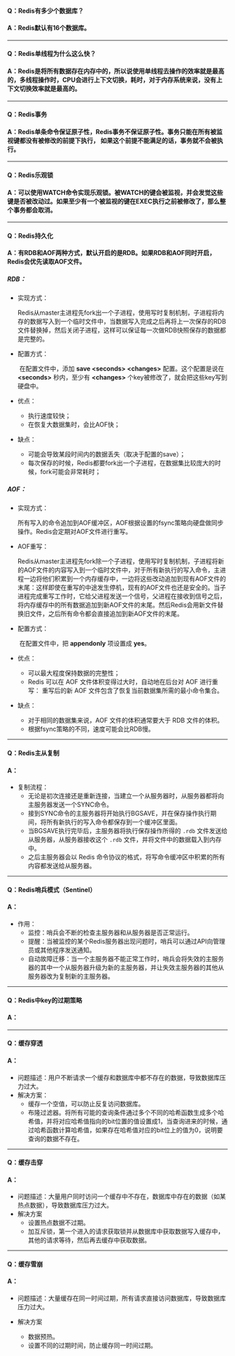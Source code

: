 #### Q：Redis有多少个数据库？
#### A：Redis默认有16个数据库。

---

#### Q：Redis单线程为什么这么快？
#### A：Redis是将所有数据存在内存中的，所以说使用单线程去操作的效率就是最高的，多线程操作时，CPU会进行上下文切换，耗时，对于内存系统来说，没有上下文切换效率就是最高的。

---

#### Q：Redis事务

#### A：Redis单条命令保证原子性，Redis事务不保证原子性。事务只能在所有被监视键都没有被修改的前提下执行， 如果这个前提不能满足的话，事务就不会被执行。

---

#### Q：Redis乐观锁

#### A：可以使用WATCH命令实现乐观锁。被WATCH的键会被监视，并会发觉这些键是否被改动过。如果至少有一个被监视的键在EXEC执行之前被修改了，那么整个事务都会取消。

---

#### Q：Redis持久化

#### A：有RDB和AOF两种方式，默认开启的是RDB。如果RDB和AOF同时开启，Redis会优先读取AOF文件。

##### RDB：

* 实现方式：

  ​		Redis从master主进程先fork出一个子进程，使用写时复制机制，子进程将内存的数据写入到一个临时文件中，当数据写入完成之后再将上一次保存的RDB文件替换掉，然后关闭子进程，这样可以保证每一次做RDB快照保存的数据都是完整的。

* 配置方式：

    ​		在配置文件中，添加 **save \<seconds\> \<changes\>** 配置。这个配置是说在 **\<seconds\>** 秒内，至少有 **\<changes\>** 个key被修改了，就会把这些key写到硬盘中。

* 优点：

    * 执行速度较快；
    * 在恢复大数据集时，会比AOF快；
    
* 缺点：

    * 可能会导致某段时间内的数据丢失（取决于配置的save）；
    * 每次保存的时候，Redis都要fork出一个子进程，在数据集比较庞大的时候，fork可能会非常耗时；

##### AOF：

* 实现方式：

  ​		所有写入的命令追加到AOF缓冲区，AOF根据设置的fsync策略向硬盘做同步操作。Redis会定期对AOF文件进行重写。

* AOF重写：

  ​		Redis从master主进程先fork除一个子进程，使用写时复制机制，子进程将新的AOF文件的内容写入到一个临时文件中，对于所有新执行的写入命令，主进程一边将他们积累到一个内存缓存中，一边将这些改动追加到现有AOF文件的末尾：这样即使在重写的中途发生停机，现有的AOF文件也还是安全的。当子进程完成重写工作时，它给父进程发送一个信号，父进程在接收到信号之后，将内存缓存中的所有数据追加到新AOF文件的末尾。然后Redis会用新文件替换旧文件，之后所有命令都会直接追加到新AOF文件的末尾。

* 配置方式：

    ​		在配置文件中，把 **appendonly** 项设置成 **yes**。

* 优点：

    * 可以最大程度保持数据的完整性；
    * Redis 可以在 AOF 文件体积变得过大时，自动地在后台对 AOF 进行重写： 重写后的新 AOF 文件包含了恢复当前数据集所需的最小命令集合。
    
* 缺点：

    * 对于相同的数据集来说，AOF 文件的体积通常要大于 RDB 文件的体积。
    * 根据fsync策略的不同，速度可能会比RDB慢。

---

#### Q：Redis主从复制

#### A：

*   复制流程：
    *   无论是初次连接还是重新连接，当建立一个从服务器时，从服务器都将向主服务器发送一个SYNC命令。
    *   接到SYNC命令的主服务器将开始执行BGSAVE，并在保存操作执行期间，将所有新执行的写入命令都保存到一个缓冲区里面。
    *   当BGSAVE执行完毕后，主服务器将执行保存操作所得的 `.rdb` 文件发送给从服务器，从服务器接收这个 `.rdb` 文件，并将文件中的数据载入到内存中。
    *   之后主服务器会以 Redis 命令协议的格式，将写命令缓冲区中积累的所有内容都发送给从服务器。

---

#### Q：Redis哨兵模式（Sentinel）

#### A：

*   作用：
    *   监控：哨兵会不断的检查主服务器和从服务器是否正常运行。
    *   提醒：当被监控的某个Redis服务器出现问题时，哨兵可以通过API向管理员或其他程序发送通知。
    *   自动故障迁移：当一个主服务器不能正常工作时，哨兵会将失效的主服务器的其中一个从服务器升级为新的主服务器，并让失效主服务器的其他从服务器改为复制新的主服务器。

---

#### Q：Redis中key的过期策略

#### A：

---

#### Q：缓存穿透

#### A：

*   问题描述：用户不断请求一个缓存和数据库中都不存在的数据，导致数据库压力过大。
*   解决方案：
    *   缓存一个空值，可以防止反复访问数据库。
    *   布隆过滤器。将所有可能的查询条件通过多个不同的哈希函数生成多个哈希值，并将对应哈希值指向的bit位置的值设置成1，当查询进来的时候，通过哈希函数计算哈希值，如果存在哈希值对应的bit位上的值为0，说明要查询的数据不存在。

---

#### Q：缓存击穿

#### A：

*   问题描述：大量用户同时访问一个缓存中不存在，数据库中存在的数据（如某热点数据），导致数据库压力过大。
*   解决方案
    *   设置热点数据不过期。
    *   加互斥锁，第一个进入的请求获取锁并从数据库中获取数据写入缓存中，其他的请求等待，然后再去缓存中获取数据。

---

#### Q：缓存雪崩

#### A：

*   问题描述：大量缓存在同一时间过期，所有请求直接访问数据库，导致数据库压力过大。

*   解决方案
    *   数据预热。
    *   设置不同的过期时间，防止缓存同一时间过期。

